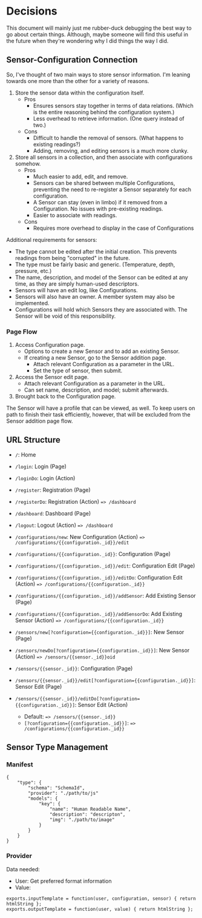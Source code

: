 # Decisions

This document will mainly just me rubber-duck debugging the best way to go about certain things. Although, maybe someone will find this useful in the future when they're wondering why I did things the way I did.

## Sensor-Configuration Connection

So, I've thought of two main ways to store sensor information. I'm leaning towards one more than the other for a variety of reasons.

1. Store the sensor data within the configuration itself.
    - Pros
        - Ensures sensors stay together in terms of data relations. (Which is the entire reasoning behind the configuration system.)
        - Less overhead to retrieve information. (One query instead of two.)
    - Cons
        - Difficult to handle the removal of sensors. (What happens to existing readings?)
        - Adding, removing, and editing sensors is a much more clunky.
2. Store all sensors in a collection, and then associate with configurations somehow.
    - Pros
        - Much easier to add, edit, and remove.
        - Sensors can be shared between multiple Configurations, preventing the need to re-register a Sensor separately for each configuration.
        - A Sensor can stay (even in limbo) if it removed from a Configuration. No issues with pre-existing readings.
        - Easier to associate with readings.
    - Cons
        - Requires more overhead to display in the case of Configurations


Additional requirements for sensors:
- The type cannot be edited after the initial creation. This prevents readings from being "corrupted" in the future.
- The type must be fairly basic and generic. (Temperature, depth, pressure, etc.)
- The name, description, and model of the Sensor can be edited at any time, as they are simply human-used descriptors.
- Sensors will have an edit log, like Configurations.
- Sensors will also have an owner. A member system may also be implemented.
- Configurations will hold which Sensors they are associated with. The Sensor will be void of this responsibility.

### Page Flow

1. Access Configuration page.
    - Options to create a new Sensor and to add an existing Sensor.
    - If creating a new Sensor, go to the Sensor addition page.
        - Attach relevant Configuration as a parameter in the URL.
        - Set the type of sensor, then submit.
2. Access the Sensor edit page.
    - Attach relevant Configuration as a parameter in the URL.
    - Can set name, description, and model; submit afterwards.
3. Brought back to the Configuration page.

The Sensor will have a profile that can be viewed, as well. To keep users on path to finish their task efficiently, however, that will be excluded from the Sensor addition page flow.

## URL Structure

- `/`: Home

- `/login`: Login (Page)
- `/loginDo`: Login (Action)

- `/register`: Registration (Page)
- `/registerDo`: Registration (Action) `=> /dashboard`
- `/dashboard`: Dashboard (Page)
- `/logout`: Logout (Action) `=> /dashboard`

- `/configurations/new`: New Configuration (Action) `=> /configurations/{{configuration._id}}/edit`
- `/configurations/{{configuration._id}}`: Configuration (Page)
- `/configurations/{{configuration._id}}/edit`: Configuration Edit (Page)
- `/configurations/{{configuration._id}}/editDo`: Configuration Edit (Action) `=> /configurations/{{configuration._id}}`
- `/configurations/{{configuration._id}}/addSensor`: Add Existing Sensor (Page)
- `/configurations/{{configuration._id}}/addSensorDo`: Add Existing Sensor (Action) `=> /configurations/{{configuration._id}}`

- `/sensors/new[?configuration={{configuration._id}}]`: New Sensor (Page)
- `/sensors/newDo[?configuration={{configuration._id}}]`: New Sensor (Action) `=> /sensors/{{sensor._id}}oid`
- `/sensors/{{sensor._id}}`: Configuration (Page)
- `/sensors/{{sensor._id}}/edit[?configuration={{configuration._id}}]`: Sensor Edit (Page)
- `/sensors/{{sensor._id}}/editDo[?configuration={{configuration._id}}]`: Sensor Edit (Action)
    - Default: `=> /sensors/{{sensor._id}}`
    - `[?configuration={{configuration._id}}]`: `=> /configurations/{{configuration._id}}`

## Sensor Type Management

### Manifest

```
{
    "type": {
        "schema": "SchemaId",
        "provider": "./path/to/js"
        "models": {
            "key": {
                "name": "Human Readable Name",
                "description": "descripton",
                "img": "./path/to/image"
            }
        }
    }
}
```

### Provider

Data needed:
- User: Get preferred format information
- Value: 

```
exports.inputTemplate = function(user, configuration, sensor) { return htmlString };
exports.outputTemplate = function(user, value) { return htmlString };
```